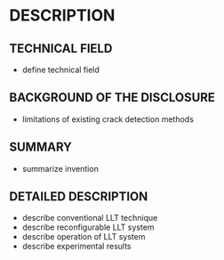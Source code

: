 # DESCRIPTION

## TECHNICAL FIELD

- define technical field

## BACKGROUND OF THE DISCLOSURE

- limitations of existing crack detection methods

## SUMMARY

- summarize invention

## DETAILED DESCRIPTION

- describe conventional LLT technique
- describe reconfigurable LLT system
- describe operation of LLT system
- describe experimental results

